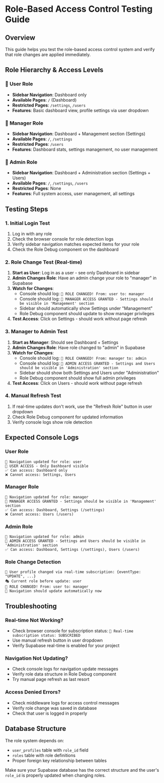 # Role-Based Access Control Testing Guide

## Overview
This guide helps you test the role-based access control system and verify that role changes are applied immediately.

## Role Hierarchy & Access Levels

### 👤 **User Role**
- **Sidebar Navigation**: Dashboard only
- **Available Pages**: `/` (Dashboard)
- **Restricted Pages**: `/settings`, `/users`
- **Features**: Basic dashboard view, profile settings via user dropdown

### 👔 **Manager Role** 
- **Sidebar Navigation**: Dashboard + Management section (Settings)
- **Available Pages**: `/`, `/settings` 
- **Restricted Pages**: `/users`
- **Features**: Dashboard stats, settings management, no user management

### 🔑 **Admin Role**
- **Sidebar Navigation**: Dashboard + Administration section (Settings + Users)
- **Available Pages**: `/`, `/settings`, `/users`
- **Restricted Pages**: None
- **Features**: Full system access, user management, all settings

## Testing Steps

### 1. **Initial Login Test**
1. Log in with any role
2. Check the browser console for role detection logs
3. Verify sidebar navigation matches expected items for your role
4. Check the Role Debug component on the dashboard

### 2. **Role Change Test (Real-time)**
1. **Start as User**: Log in as a user - see only Dashboard in sidebar
2. **Admin Changes Role**: Have an admin change your role to "manager" in Supabase
3. **Watch for Changes**: 
   - Console should log: `🎯 ROLE CHANGED! From: user to: manager`
   - Console should log: `👔 MANAGER ACCESS GRANTED - Settings should be visible in 'Management' section`
   - Sidebar should automatically show Settings under "Management"
   - Role Debug component should update to show manager privileges
4. **Test Access**: Click on Settings - should work without page refresh

### 3. **Manager to Admin Test**
1. **Start as Manager**: Should see Dashboard + Settings
2. **Admin Changes Role**: Have role changed to "admin" in Supabase  
3. **Watch for Changes**:
   - Console should log: `🎯 ROLE CHANGED! From: manager to: admin`
   - Console should log: `🔑 ADMIN ACCESS GRANTED - Settings and Users should be visible in 'Administration' section`
   - Sidebar should show both Settings and Users under "Administration"
   - Role Debug component should show full admin privileges
4. **Test Access**: Click on Users - should work without page refresh

### 4. **Manual Refresh Test**
1. If real-time updates don't work, use the "Refresh Role" button in user dropdown
2. Check Role Debug component for updated information
3. Verify console logs show role detection

## Expected Console Logs

### User Role
```
🧭 Navigation updated for role: user
👤 USER ACCESS - Only Dashboard visible
✅ Can access: Dashboard only
❌ Cannot access: Settings, Users
```

### Manager Role  
```
🧭 Navigation updated for role: manager
👔 MANAGER ACCESS GRANTED - Settings should be visible in 'Management' section
✅ Can access: Dashboard, Settings (/settings)
❌ Cannot access: Users (/users)
```

### Admin Role
```
🧭 Navigation updated for role: admin
🔑 ADMIN ACCESS GRANTED - Settings and Users should be visible in 'Administration' section  
✅ Can access: Dashboard, Settings (/settings), Users (/users)
```

### Role Change Detection
```
🔄 User profile changed via real-time subscription: {eventType: "UPDATE", ...}
🎭 Current role before update: user
🎯 ROLE CHANGED! From: user to: manager
🔄 Navigation should update automatically now
```

## Troubleshooting

### Real-time Not Working?
- Check browser console for subscription status: `📡 Real-time subscription status: SUBSCRIBED`
- Use manual refresh button in user dropdown
- Verify Supabase real-time is enabled for your project

### Navigation Not Updating?
- Check console logs for navigation update messages
- Verify role data structure in Role Debug component
- Try manual page refresh as last resort

### Access Denied Errors?
- Check middleware logs for access control messages
- Verify role change was saved in database
- Check that user is logged in properly

## Database Structure

The role system depends on:
- `user_profiles` table with `role_id` field
- `roles` table with role definitions
- Proper foreign key relationship between tables

Make sure your Supabase database has the correct structure and the user's `role_id` is properly updated when changing roles.
